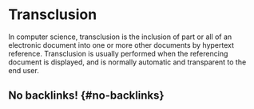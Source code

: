 # Transclusion


In computer science, transclusion is the inclusion of part or all of an electronic document into one or more other documents by hypertext reference. Transclusion is usually performed when the referencing document is displayed, and is normally automatic and transparent to the end user.


## No backlinks! {#no-backlinks}

